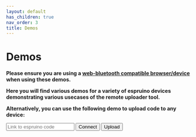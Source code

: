 ```yaml
---
layout: default
has_children: true
nav_order: 3
title: Demos
---
```


<script src="https://unpkg.com/remote-uploader@2.8.0/dist/remote.min.js"></script>

# Demos
<strong>Please ensure you are using a <a href="https://developer.mozilla.org/en-US/docs/Web/API/Web_Bluetooth_API#browser_compatibility">web-bluetooth compatible browser/device</a> when using these demos.<strong>

Here you will find various demos for a variety of espruino devices demonstrating various usecases of the remote uploader tool.

Alternatively, you can use the following demo to upload code to any device:

<input type="text" name="url" id="url" value="" placeholder="Link to espruino code">
<button onclick="connect()" class="btn" type="button">Connect</button>
<button onclick="upload()" class="btn" type="button">Upload</button>

<p></p>

<div id="status"> </div>

<script>
    let connection = new Remote();

    function connect() {
        connection.connect();
    }

    function upload(){
        let url = document.getElementById("url").value;
        connection.upload(url).then(result => {
            if(result){
                document.getElementById("status").innerHTML = 'success!';
            } else {
                document.getElementById("status").innerHTML = 'failed!';
            }
        })
    }
</script>


